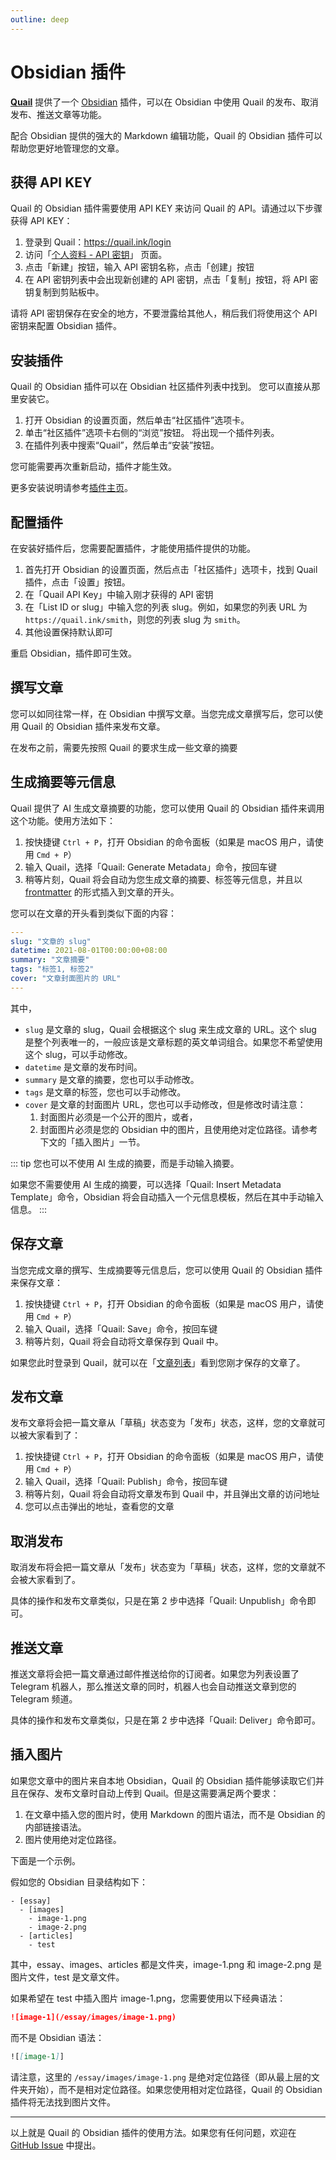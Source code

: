 ```yaml
---
outline: deep
---
```


# Obsidian 插件

**[Quail](https://quail.ink "Quail Official Website")** 提供了一个 [Obsidian](https://obsidian.md/) 插件，可以在 Obsidian 中使用 Quail 的发布、取消发布、推送文章等功能。

配合 Obsidian 提供的强大的 Markdown 编辑功能，Quail 的 Obsidian 插件可以帮助您更好地管理您的文章。

## 获得 API KEY

Quail 的 Obsidian 插件需要使用 API KEY 来访问 Quail 的 API。请通过以下步骤获得 API KEY：

1. 登录到 Quail：https://quail.ink/login
2. 访问「[个人资料 - API 密钥](https://quail.ink/dashboard/profile/apikeys)」 页面。
3. 点击「新建」按钮，输入 API 密钥名称，点击「创建」按钮
4. 在 API 密钥列表中会出现新创建的 API 密钥，点击「复制」按钮，将 API 密钥复制到剪贴板中。

请将 API 密钥保存在安全的地方，不要泄露给其他人，稍后我们将使用这个 API 密钥来配置 Obsidian 插件。

## 安装插件

Quail 的 Obsidian 插件可以在 Obsidian 社区插件列表中找到。 您可以直接从那里安装它。

1. 打开 Obsidian 的设置页面，然后单击“社区插件”选项卡。
2. 单击“社区插件”选项卡右侧的“浏览”按钮。 将出现一个插件列表。
3. 在插件列表中搜索“Quail”，然后单击“安装”按钮。

您可能需要再次重新启动，插件才能生效。

更多安装说明请参考[插件主页](https://github.com/quail-ink/obsidian-quail)。

## 配置插件

在安装好插件后，您需要配置插件，才能使用插件提供的功能。

1. 首先打开 Obsidian 的设置页面，然后点击「社区插件」选项卡，找到 Quail 插件，点击「设置」按钮。
2. 在「Quail API Key」中输入刚才获得的 API 密钥
3. 在「List ID or slug」中输入您的列表 slug。例如，如果您的列表 URL 为 `https://quail.ink/smith`，则您的列表 slug 为 `smith`。
4. 其他设置保持默认即可

重启 Obsidian，插件即可生效。

## 撰写文章

您可以如同往常一样，在 Obsidian 中撰写文章。当您完成文章撰写后，您可以使用 Quail 的 Obsidian 插件来发布文章。

在发布之前，需要先按照 Quail 的要求生成一些文章的摘要

## 生成摘要等元信息

Quail 提供了 AI 生成文章摘要的功能，您可以使用 Quail 的 Obsidian 插件来调用这个功能。使用方法如下：

1. 按快捷键 `Ctrl + P`，打开 Obsidian 的命令面板（如果是 macOS 用户，请使用 `Cmd + P`）
2. 输入 Quail，选择「Quail: Generate Metadata」命令，按回车键
3. 稍等片刻，Quail 将会自动为您生成文章的摘要、标签等元信息，并且以 [frontmatter](https://jekyllrb.com/docs/front-matter/) 的形式插入到文章的开头。

您可以在文章的开头看到类似下面的内容：

```yaml
---
slug: "文章的 slug"
datetime: 2021-08-01T00:00:00+08:00
summary: "文章摘要"
tags: "标签1, 标签2"
cover: "文章封面图片的 URL"
---
```

其中，

- `slug` 是文章的 slug，Quail 会根据这个 slug 来生成文章的 URL。这个 slug 是整个列表唯一的，一般应该是文章标题的英文单词组合。如果您不希望使用这个 slug，可以手动修改。
- `datetime` 是文章的发布时间。
- `summary` 是文章的摘要，您也可以手动修改。
- `tags` 是文章的标签，您也可以手动修改。
- `cover` 是文章的封面图片 URL，您也可以手动修改，但是修改时请注意：
  1. 封面图片必须是一个公开的图片，或者，
  2. 封面图片必须是您的 Obsidian 中的图片，且使用绝对定位路径。请参考下文的「插入图片」一节。

::: tip
您也可以不使用 AI 生成的摘要，而是手动输入摘要。

如果您不需要使用 AI 生成的摘要，可以选择「Quail: Insert Metadata Template」命令，Obsidian 将会自动插入一个元信息模板，然后在其中手动输入信息。
::: 

## 保存文章

当您完成文章的撰写、生成摘要等元信息后，您可以使用 Quail 的 Obsidian 插件来保存文章：

1. 按快捷键 `Ctrl + P`，打开 Obsidian 的命令面板（如果是 macOS 用户，请使用 `Cmd + P`）
2. 输入 Quail，选择「Quail: Save」命令，按回车键
3. 稍等片刻，Quail 将会自动将文章保存到 Quail 中。

如果您此时登录到 Quail，就可以在「[文章列表](https://quail.ink/dashboard)」看到您刚才保存的文章了。

## 发布文章

发布文章将会把一篇文章从「草稿」状态变为「发布」状态，这样，您的文章就可以被大家看到了：

1. 按快捷键 `Ctrl + P`，打开 Obsidian 的命令面板（如果是 macOS 用户，请使用 `Cmd + P`）
2. 输入 Quail，选择「Quail: Publish」命令，按回车键
3. 稍等片刻，Quail 将会自动将文章发布到 Quail 中，并且弹出文章的访问地址
4. 您可以点击弹出的地址，查看您的文章

## 取消发布

取消发布将会把一篇文章从「发布」状态变为「草稿」状态，这样，您的文章就不会被大家看到了。

具体的操作和发布文章类似，只是在第 2 步中选择「Quail: Unpublish」命令即可。

## 推送文章

推送文章将会把一篇文章通过邮件推送给你的订阅者。如果您为列表设置了 Telegram 机器人，那么推送文章的同时，机器人也会自动推送文章到您的 Telegram 频道。

具体的操作和发布文章类似，只是在第 2 步中选择「Quail: Deliver」命令即可。

## 插入图片

如果您文章中的图片来自本地 Obsidian，Quail 的 Obsidian 插件能够读取它们并且在保存、发布文章时自动上传到 Quail。但是这需要满足两个要求：

1. 在文章中插入您的图片时，使用 Markdown 的图片语法，而不是 Obsidian 的内部链接语法。
2. 图片使用绝对定位路径。

下面是一个示例。

假如您的 Obsidian 目录结构如下：

```
- [essay]
  - [images]
    - image-1.png
    - image-2.png
  - [articles]
    - test
```

其中，essay、images、articles 都是文件夹，image-1.png 和 image-2.png 是图片文件，test 是文章文件。

如果希望在 test 中插入图片 image-1.png，您需要使用以下经典语法：

```markdown
![image-1](/essay/images/image-1.png)
```

而不是 Obsidian 语法：

```markdown
![[image-1]]
```

请注意，这里的 `/essay/images/image-1.png` 是绝对定位路径（即从最上层的文件夹开始），而不是相对定位路径。如果您使用相对定位路径，Quail 的 Obsidian 插件将无法找到图片文件。

---

以上就是 Quail 的 Obsidian 插件的使用方法。如果您有任何问题，欢迎在 [GitHub Issue](https://github.com/quail-ink/obsidian-quail/issues) 中提出。


